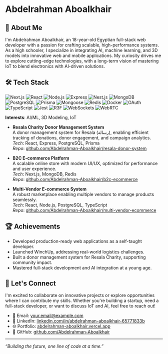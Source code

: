 # Abdelrahman Aboalkhair

## 👋 About Me
I'm Abdelrahman Aboalkhair, an 18-year-old Egyptian full-stack web developer with a passion for crafting scalable, high-performance systems. As a high schooler, I specialize in integrating AI, machine learning, and 3D models into innovative web and mobile applications. My curiosity drives me to explore cutting-edge technologies, with a long-term vision of mastering IoT to blend electronics with AI-driven solutions.

## 🛠️ Tech Stack
![Next.js](https://img.shields.io/badge/Next.js-000000?style=flat&logo=next.js&logoColor=white)
![React](https://img.shields.io/badge/React-61DAFB?style=flat&logo=react&logoColor=black)
![Node.js](https://img.shields.io/badge/Node.js-339933?style=flat&logo=node.js&logoColor=white)
![Express](https://img.shields.io/badge/Express-000000?style=flat&logo=express&logoColor=white)
![Nest.js](https://img.shields.io/badge/Nest.js-E0234E?style=flat&logo=nestjs&logoColor=white)
![MongoDB](https://img.shields.io/badge/MongoDB-47A248?style=flat&logo=mongodb&logoColor=white)
![PostgreSQL](https://img.shields.io/badge/PostgreSQL-4169E1?style=flat&logo=postgresql&logoColor=white)
![Prisma](https://img.shields.io/badge/Prisma-2D3748?style=flat&logo=prisma&logoColor=white)
![Mongoose](https://img.shields.io/badge/Mongoose-880000?style=flat&logo=mongoose&logoColor=white)
![Redis](https://img.shields.io/badge/Redis-DC382D?style=flat&logo=redis&logoColor=white)
![Docker](https://img.shields.io/badge/Docker-2496ED?style=flat&logo=docker&logoColor=white)
![OAuth](https://img.shields.io/badge/OAuth-000000?style=flat&logo=auth0&logoColor=white)
![TypeScript](https://img.shields.io/badge/TypeScript-3178C6?style=flat&logo=typescript&logoColor=white)
![Jest](https://img.shields.io/badge/Jest-C21325?style=flat&logo=jest&logoColor=white)
![R3F](https://img.shields.io/badge/React_Three_Fiber-000000?style=flat&logo=three.js&logoColor=white)
![WebSockets](https://img.shields.io/badge/WebSockets-010101?style=flat&logo=websocket&logoColor=white)
![WebRTC](https://img.shields.io/badge/WebRTC-333333?style=flat&logo=webrtc&logoColor=white)

**Interests**: AI/ML, 3D Modeling, IoT

- **Resala Charity Donor Management System**  
  A donor management system for Resala (رسالة), enabling efficient tracking of donations, donor engagement, and campaign analytics.  
  *Tech*: React, Express, PostgreSQL, Prisma  
  *Repo*: [github.com/Abdelrahman-Aboalkhair/resala-donor-system](https://github.com/Abdelrahman-Aboalkhair/resala-donor-system)

- **B2C E-commerce Platform**  
  A scalable online store with modern UI/UX, optimized for performance and user experience.  
  *Tech*: Next.js, MongoDB, Redis  
  *Repo*: [github.com/Abdelrahman-Aboalkhair/b2c-ecommerce](https://github.com/Abdelrahman-Aboalkhair/b2c-ecommerce)

- **Multi-Vendor E-commerce System**  
  A robust marketplace enabling multiple vendors to manage products seamlessly.  
  *Tech*: React, Node.js, PostgreSQL, TypeScript  
  *Repo*: [github.com/Abdelrahman-Aboalkhair/multi-vendor-ecommerce](https://github.com/Abdelrahman-Aboalkhair/multi-vendor-ecommerce)

## 🏆 Achievements
- Developed production-ready web applications as a self-taught developer.
- Launched WinchUp, addressing real-world logistics challenges.
- Built a donor management system for Resala Charity, supporting community impact.
- Mastered full-stack development and AI integration at a young age.

## 🤝 Let's Connect
I'm excited to collaborate on innovative projects or explore opportunities where I can contribute my skills. Whether you're building a startup, need a full-stack developer, or want to discuss IoT and AI, feel free to reach out!

- 📧 Email: [your.email@example.com](mailto:abdalrahman.aboalkhair.1@gmail.com)
- 💼 LinkedIn: [linkedin.com/in/abdelrahman-aboalkhair-65771833b](https://www.linkedin.com/in/abdelrahman-aboalkhair-65771833b)
- 🌐 Portfolio: [abdelrahman-aboalkhair.vercel.app](https://abdelrahman-aboalkhair.vercel.app)
- 🐙 GitHub: [github.com/Abdelrahman-Aboalkhair](https://github.com/Abdelrahman-Aboalkhair)

---

*“Building the future, one line of code at a time.”*
